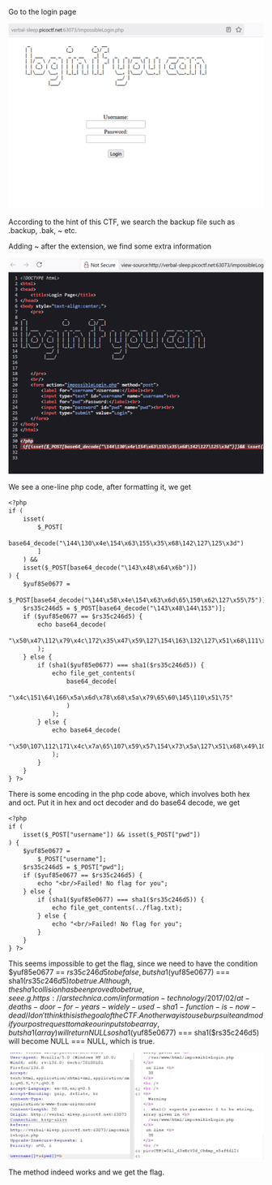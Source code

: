 Go to the login page

![alt text](images/image.png)

According to the hint of this CTF, we search the backup file such as .backup, .bak, ~ etc. 

Adding ~ after the extension, we find some extra information

![alt text](images/image-1.png)

We see a one-line php code, after formatting it, we get

```
<?php
if (
    isset(
        $_POST[
            base64_decode("\144\130\x4e\154\x63\155\x35\x68\142\127\125\x3d")
        ]
    ) &&
    isset($_POST[base64_decode("\143\x48\x64\x6b")])
) {
    $yuf85e0677 =
        $_POST[base64_decode("\144\x58\x4e\154\x63\x6d\65\150\x62\127\x55\75")];
    $rs35c246d5 = $_POST[base64_decode("\143\x48\144\153")];
    if ($yuf85e0677 == $rs35c246d5) {
        echo base64_decode(
            "\x50\x47\112\x79\x4c\172\x35\x47\x59\127\154\163\132\127\x51\x68\111\x45\x35\166\x49\x47\132\163\131\127\x63\x67\x5a\155\71\171\111\x48\x6c\166\x64\x51\x3d\x3d"
        );
    } else {
        if (sha1($yuf85e0677) === sha1($rs35c246d5)) {
            echo file_get_contents(
                base64_decode(
                    "\x4c\151\64\166\x5a\x6d\x78\x68\x5a\x79\65\60\145\110\x51\75"
                )
            );
        } else {
            echo base64_decode(
                "\x50\107\112\171\x4c\x7a\65\107\x59\x57\154\x73\x5a\127\x51\x68\x49\105\x35\x76\111\x47\132\x73\131\127\x63\x67\x5a\155\71\x79\x49\110\154\x76\x64\x51\x3d\75"
            );
        }
    }
} ?>
```

There is some encoding in the php code above, which involves both hex and oct. Put it in hex and oct decoder and do base64 decode, we get 

```
<?php
if (
    isset($_POST["username"]) && isset($_POST["pwd"])
) {
    $yuf85e0677 =
        $_POST["username"];
    $rs35c246d5 = $_POST["pwd"];
    if ($yuf85e0677 == $rs35c246d5) {
        echo "<br/>Failed! No flag for you";
    } else {
        if (sha1($yuf85e0677) === sha1($rs35c246d5)) {
            echo file_get_contents(../flag.txt);
        } else {
            echo "<br/>Failed! No flag for you";
        }
    }
} ?>
```

This seems impossible to get the flag, since we need to have the condition $yuf85e0677 == $rs35c246d5 to be false, but sha1($yuf85e0677) === sha1($rs35c246d5) to be true. Although, the sha1 collision has been proved to be true, see e.g. https://arstechnica.com/information-technology/2017/02/at-deaths-door-for-years-widely-used-sha1-function-is-now-dead/
I don't think this is the goal of the CTF. Another way is to use burpsuite and modify our post request to make our inputs to be array, but sha1(array) will return NULL so sha1($yuf85e0677) === sha1($rs35c246d5) will become NULL === NULL, which is true. 

![alt text](images/image-2.png)

The method indeed works and we get the flag. 

